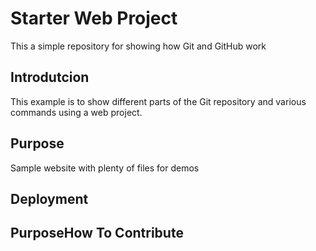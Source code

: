 # Starter Web Project

This a simple repository for showing how Git and GitHub work

## Introdutcion

This example is to show different parts of the Git repository and various commands using a web project.
## Purpose

Sample website with plenty of files for demos

## Deployment

## PurposeHow To Contribute